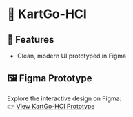# 🛒 KartGo-HCI


## 📌 Features
- Clean, modern UI prototyped in Figma

## 🖼️ Figma Prototype

Explore the interactive design on Figma:  
👉 [View KartGo-HCI Prototype](https://www.figma.com/proto/XD5Re87rGKHdcelw7HiiZs/KartGo-HCI?page-id=0%3A1&node-id=1-377&p=f&viewport=-779%2C-255%2C0.02&scaling=scale-down&content-scaling=fixed&starting-point-node-id=52%3A191&embed-host=share)

